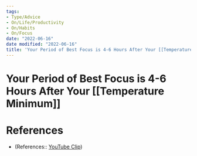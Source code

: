 ```yaml
---
tags:
- Type/Advice
- On/Life/Productivity
- On/Habits
- On/Focus
date: "2022-06-16"
date modified: "2022-06-16"
title: 'Your Period of Best Focus is 4-6 Hours After Your [[Temperature Minimum]]'
---
```


# Your Period of Best Focus is 4-6 Hours After Your [[Temperature Minimum]]

# References
- (References:: [YouTube Clip](https://youtube.com/clip/UgkxXaIOgmcQNIcgDYNtIM0beP51wiD3PTOa))
